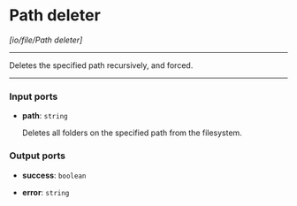# Path deleter

_[io/file/Path deleter]_

---

Deletes the specified path recursively, and forced.<br>

---

### Input ports

* __path__: ` string `


    Deletes all folders on the specified path from the filesystem.<br>

### Output ports

* __success__: ` boolean `


* __error__: ` string `

